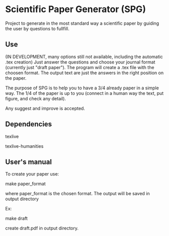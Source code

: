 # Scientific Paper Generator (SPG)
Project to generate in the most standard way a scientific paper by guiding the user by questions to fullfill. 

Use
---

(IN DEVELOPMENT, many options still not available, including the automatic .tex creation)
Just answer the questions and choose your journal format (currently just "draft paper"). The program will create a .tex file with the choosen format. The output text are just the answers in the right position on the paper.

The purpose of SPG is to help you to have a 3/4 already paper in a simple way. The 1/4 of the paper is up to you (connect in a human way the text, put figure, and check any detail).

Any suggest and improve is accepted.


Dependencies
------------
texlive

texlive-humanities


User's manual
-------------
To create your paper use:

make paper_format

where paper_format is the chosen format. The output will be saved
in output directory

Ex:

make draft 

create draft.pdf in output directory.